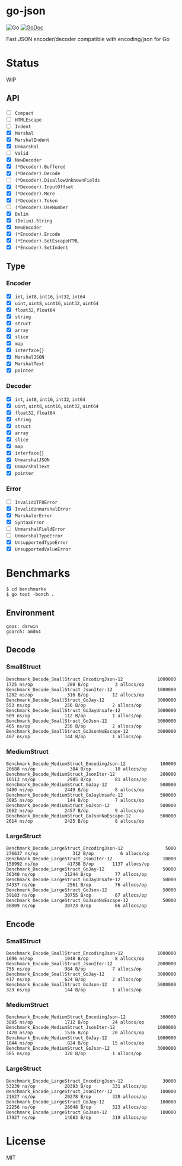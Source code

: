 # go-json

![Go](https://github.com/goccy/go-json/workflows/Go/badge.svg)
[![GoDoc](https://godoc.org/github.com/goccy/go-json?status.svg)](https://pkg.go.dev/github.com/goccy/go-json?tab=doc)

Fast JSON encoder/decoder compatible with encoding/json for Go

# Status

WIP

## API

- [ ] `Compact`
- [ ] `HTMLEscape`
- [ ] `Indent`
- [x] `Marshal`
- [x] `MarshalIndent`
- [x] `Unmarshal`
- [ ] `Valid`
- [x] `NewDecoder`
- [x] `(*Decoder).Buffered`
- [x] `(*Decoder).Decode`
- [ ] `(*Decoder).DisallowUnknownFields`
- [x] `(*Decoder).InputOffset`
- [x] `(*Decoder).More`
- [x] `(*Decoder).Token`
- [ ] `(*Decoder).UseNumber`
- [x] `Delim`
- [x] `(Delim).String`
- [x] `NewEncoder`
- [x] `(*Encoder).Encode`
- [x] `(*Encoder).SetEscapeHTML`
- [x] `(*Encoder).SetIndent`

## Type

### Encoder

- [x] `int`, `int8`, `int16`, `int32`, `int64`
- [x] `uint`, `uint8`, `uint16`, `uint32`, `uint64`
- [x] `float32`, `float64`
- [x] `string`
- [x] `struct`
- [x] `array`
- [x] `slice`
- [x] `map`
- [x] `interface{}`
- [x] `MarshalJSON`
- [x] `MarshalText`
- [x] `pointer`

### Decoder

- [x] `int`, `int8`, `int16`, `int32`, `int64`
- [x] `uint`, `uint8`, `uint16`, `uint32`, `uint64`
- [x] `float32`, `float64`
- [x] `string`
- [x] `struct`
- [x] `array`
- [x] `slice`
- [x] `map`
- [x] `interface{}`
- [x] `UnmarshalJSON`
- [x] `UnmarshalText`
- [x] `pointer`

### Error

- [ ] `InvalidUTF8Error`
- [x] `InvalidUnmarshalError`
- [x] `MarshalerError`
- [x] `SyntaxError`
- [ ] `UnmarshalFieldError`
- [ ] `UnmarshalTypeError`
- [x] `UnsupportedTypeError`
- [x] `UnsupportedValueError`

# Benchmarks

```
$ cd benchmarks
$ go test -bench .
```

## Environment

```
goos: darwin
goarch: amd64
```

## Decode

### SmallStruct

```
Benchmark_Decode_SmallStruct_EncodingJson-12             1000000              1725 ns/op             280 B/op          3 allocs/op
Benchmark_Decode_SmallStruct_JsonIter-12                 1000000              1282 ns/op             316 B/op         12 allocs/op
Benchmark_Decode_SmallStruct_GoJay-12                    3000000               553 ns/op             256 B/op          2 allocs/op
Benchmark_Decode_SmallStruct_GoJayUnsafe-12              3000000               509 ns/op             112 B/op          1 allocs/op
Benchmark_Decode_SmallStruct_GoJson-12                   3000000               465 ns/op             256 B/op          2 allocs/op
Benchmark_Decode_SmallStruct_GoJsonNoEscape-12           3000000               407 ns/op             144 B/op          1 allocs/op
```

### MediumStruct

```
Benchmark_Decode_MediumStruct_EncodingJson-12             100000             20688 ns/op             384 B/op         10 allocs/op
Benchmark_Decode_MediumStruct_JsonIter-12                 200000             10513 ns/op            2985 B/op         81 allocs/op
Benchmark_Decode_MediumStruct_GoJay-12                    500000              3400 ns/op            2449 B/op          8 allocs/op
Benchmark_Decode_MediumStruct_GoJayUnsafe-12              500000              3095 ns/op             144 B/op          7 allocs/op
Benchmark_Decode_MediumStruct_GoJson-12                   500000              2662 ns/op            2457 B/op          9 allocs/op
Benchmark_Decode_MediumStruct_GoJsonNoEscape-12           500000              2614 ns/op            2425 B/op          8 allocs/op
```

### LargeStruct

```
Benchmark_Decode_LargeStruct_EncodingJson-12                5000            276637 ns/op             312 B/op          6 allocs/op
Benchmark_Decode_LargeStruct_JsonIter-12                   10000            158992 ns/op           41738 B/op       1137 allocs/op
Benchmark_Decode_LargeStruct_GoJay-12                      50000             36340 ns/op           31244 B/op         77 allocs/op
Benchmark_Decode_LargeStruct_GoJayUnsafe-12                50000             34337 ns/op            2561 B/op         76 allocs/op
Benchmark_Decode_LargeStruct_GoJson-12                     50000             39183 ns/op           30755 B/op         67 allocs/op
Benchmark_Decode_LargeStruct_GoJsonNoEscape-12             50000             38809 ns/op           30723 B/op         66 allocs/op
```

## Encode

### SmallStruct

```
Benchmark_Encode_SmallStruct_EncodingJson-12             1000000              1696 ns/op            1048 B/op          8 allocs/op
Benchmark_Encode_SmallStruct_JsonIter-12                 2000000               755 ns/op             984 B/op          7 allocs/op
Benchmark_Encode_SmallStruct_GoJay-12                    3000000               417 ns/op             624 B/op          2 allocs/op
Benchmark_Encode_SmallStruct_GoJson-12                   5000000               323 ns/op             144 B/op          1 allocs/op
```

### MediumStruct

```
Benchmark_Encode_MediumStruct_EncodingJson-12             300000              3885 ns/op            1712 B/op         24 allocs/op
Benchmark_Encode_MediumStruct_JsonIter-12                1000000              1420 ns/op            1536 B/op         20 allocs/op
Benchmark_Encode_MediumStruct_GoJay-12                   1000000              1044 ns/op             824 B/op         15 allocs/op
Benchmark_Encode_MediumStruct_GoJson-12                  3000000               585 ns/op             320 B/op          1 allocs/op
```

### LargeStruct

```
Benchmark_Encode_LargeStruct_EncodingJson-12               30000             53239 ns/op           20393 B/op        331 allocs/op
Benchmark_Encode_LargeStruct_JsonIter-12                  100000             21627 ns/op           20278 B/op        328 allocs/op
Benchmark_Encode_LargeStruct_GoJay-12                     100000             22256 ns/op           28048 B/op        323 allocs/op
Benchmark_Encode_LargeStruct_GoJson-12                    100000             17927 ns/op           14683 B/op        319 allocs/op
```

# License

MIT
